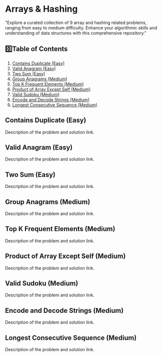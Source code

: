 # Arrays & Hashing
 "Explore a curated collection of 9 array and hashing related problems, ranging from easy to medium difficulty. Enhance your algorithmic skills and understanding of data structures with this comprehensive repository."


## 0️⃣Table of Contents
1. [Contains Duplicate (Easy)](#contains-duplicate-easy)
2. [Valid Anagram (Easy)](#valid-anagram-easy)
3. [Two Sum (Easy)](#two-sum-easy)
4. [Group Anagrams (Medium)](#group-anagrams-medium)
5. [Top K Frequent Elements (Medium)](#top-k-frequent-elements-medium)
6. [Product of Array Except Self (Medium)](#product-of-array-except-self-medium)
7. [Valid Sudoku (Medium)](#valid-sudoku-medium)
8. [Encode and Decode Strings (Medium)](#encode-and-decode-strings-medium)
9. [Longest Consecutive Sequence (Medium)](#longest-consecutive-sequence-medium)

## Contains Duplicate (Easy)
Description of the problem and solution link.

## Valid Anagram (Easy)
Description of the problem and solution link.

## Two Sum (Easy)
Description of the problem and solution link.

## Group Anagrams (Medium)
Description of the problem and solution link.

## Top K Frequent Elements (Medium)
Description of the problem and solution link.

## Product of Array Except Self (Medium)
Description of the problem and solution link.

## Valid Sudoku (Medium)
Description of the problem and solution link.

## Encode and Decode Strings (Medium)
Description of the problem and solution link.

## Longest Consecutive Sequence (Medium)
Description of the problem and solution link.

